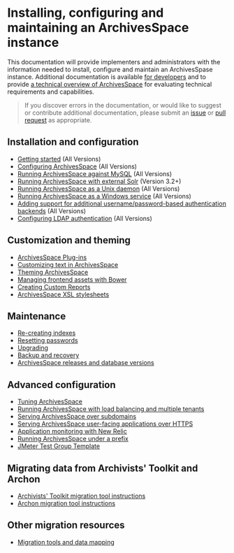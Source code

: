 # Installing, configuring and maintaining an ArchivesSpace instance

This documentation will provide implementers and administrators with the information needed to install, configure and maintain an ArchivesSpase instance. Additional documentation is available [for developers](./readme_develop.html) and to provide [a technical overview of ArchivesSpace](./readme_evaluate.html) for evaluating technical requirements and capabilities.

> If you discover errors in the documentation, or would like to suggest or contribute additional documentation, please submit an [issue](https://github.com/archivesspace/tech-docs/issues) or [pull request](https://github.com/archivesspace/tech-docs/pulls) as appropriate.

## Installation and configuration
  * [Getting started](./administration/getting_started.html) (All Versions)
  * [Configuring ArchivesSpace](./customization/configuration.html) (All Versions)
  * [Running ArchivesSpace against MySQL](./provisioning/mysql.html) (All Versions)
  * [Running ArchivesSpace with external Solr](./provisioning/solr.html) (Version 3.2+)
  * [Running ArchivesSpace as a Unix daemon](./administration/unix_daemon.html) (All Versions)
  * [Running ArchivesSpace as a Windows service](./administration/windows.html) (All Versions)
  * [Adding support for additional username/password-based authentication backends](./customization/authentication.html) (All Versions)
  * [Configuring LDAP authentication](./customization/ldap.html) (All Versions)

  
## Customization and theming
  * [ArchivesSpace Plug-ins](./customization/plugins.html)
  * [Customizing text in ArchivesSpace](./customization/locales.html)
  * [Theming ArchivesSpace](./customization/theming.html)
  * [Managing frontend assets with Bower](./customization/bower.html)
  * [Creating Custom Reports](./customization/reports.html)
  * [ArchivesSpace XSL stylesheets](./import_export/xsl_stylesheets.html)
  
## Maintenance
  * [Re-creating indexes](./administration/indexes.html)
  * [Resetting passwords](./administration/passwords.html)
  * [Upgrading](./administration/upgrading.html)
  * [Backup and recovery](./administration/backup.html)
  * [ArchivesSpace releases and database versions](./development/release_schema_versions.html)

## Advanced configuration
  * [Tuning ArchivesSpace](./provisioning/tuning.html)
  * [Running ArchivesSpace with load balancing and multiple tenants](./provisioning/clustering.html)
  * [Serving ArchivesSpace over subdomains](./provisioning/domains.html)
  * [Serving ArchivesSpace user-facing applications over HTTPS](./provisioning/https.html)
  * [Application monitoring with New Relic](./provisioning/newrelic.html)
  * [Running ArchivesSpace under a prefix](./provisioning/prefix.html)
  * [JMeter Test Group Template](./provisioning/jmeter.html)

## Migrating data from Archivists' Toolkit and Archon
  * [Archivists' Toolkit migration tool instructions](./migrations/migrate_from_archivists_toolkit.html)
  * [Archon migration tool instructions](./migrations/migrate_from_archon.html)

## Other migration resources
  * [Migration tools and data mapping](./migrations/migration_tools.html)

